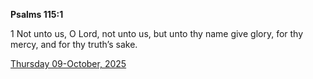 **Psalms 115:1**

1 Not unto us, O Lord, not unto us, but unto thy name give glory, for thy mercy, and for thy truth’s sake.

[Thursday 09-October, 2025](https://getbible.life/kjv/Psalms/115/1)
